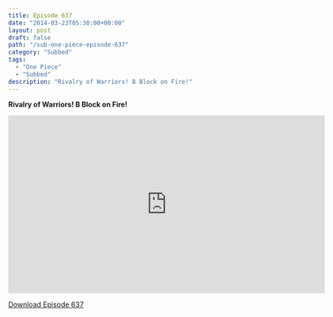 ```yaml
---
title: Episode 637
date: "2014-03-23T05:30:00+00:00"
layout: post
draft: false
path: "/sub-one-piece-episode-637"
category: "Subbed"
tags:
  - "One Piece"
  - "Subbed"
description: "Rivalry of Warriors! B Block on Fire!"
---
```


**Rivalry of Warriors! B Block on Fire!**

<iframe width="640" height="360" src="https://www.rapidvideo.com/e/G6FRPG0W5O" frameborder="0" marginwidth=0 marginheight=0 scrolling=no allowfullscreen></iframe>

<a href="http://ouo.io/qs/eCodkFEQ?s=https://rapidvid.to/d/https://www.rapidvideo.com/e/G6FRPG0W5O">Download Episode 637</a>
